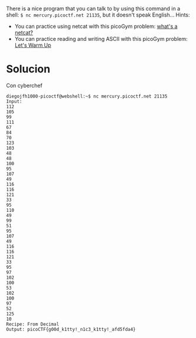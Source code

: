 There is a nice program that you can talk to by using this command in a shell: `$ nc mercury.picoctf.net 21135`, but it doesn't speak English...
Hints:
- You can practice using netcat with this picoGym problem: [what's a netcat?](https://play.picoctf.org/practice/challenge/34)
- You can practice reading and writing ASCII with this picoGym problem: [Let's Warm Up](https://play.picoctf.org/practice/challenge/22)
# Solucion 
Con cyberchef
```
diegojfh1000-picoctf@webshell:~$ nc mercury.picoctf.net 21135
Input: 
112 
105 
99 
111 
67 
84 
70 
123 
103 
48 
48 
100 
95 
107 
49 
116 
116 
121 
33 
95 
110 
49 
99 
51 
95 
107 
49 
116 
116 
121 
33 
95 
97 
102 
100 
53 
102 
100 
97 
52 
125 
10
Recipe: From Decimal
Output: picoCTF{g00d_k1tty!_n1c3_k1tty!_afd5fda4}
```
